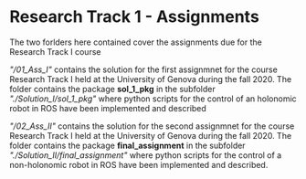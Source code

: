 # Research Track 1 - Assignments

The two forlders here contained cover the assignments due for the Research Track I course 

_"/01_Ass_I"_ contains the solution for the first assignmnet for the course Research Track I held at the University of Genova during the fall 2020.
The folder contains the package **sol_1_pkg** in the subfolder _"./Solution_I/sol_1_pkg"_ where python scripts for the control of an holonomic robot in ROS have been implemented and described

_"/02_Ass_II"_ contains the solution for the second assignmnet for the course Research Track I held at the University of Genova during the fall 2020.
The folder contains the package **final_assignment** in the subfolder _"./Solution_II/final_assignment"_ where python scripts for the control of a non-holonomic robot in ROS have been implemented and described.
